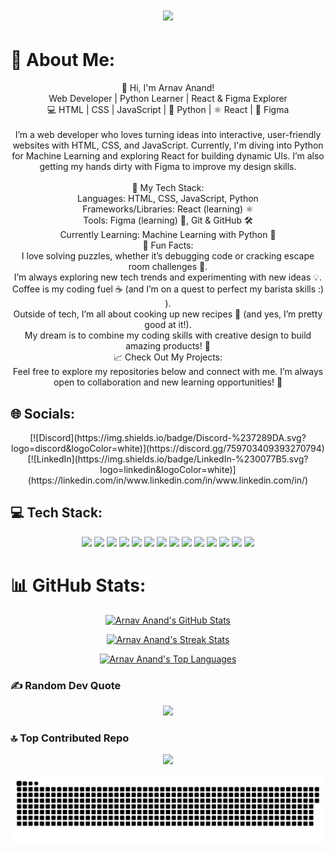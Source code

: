 <h1 align="center">
    <img src="https://readme-typing-svg.herokuapp.com/?font=Righteous&size=35&center=true&vCenter=true&width=500&height=70&duration=5500&lines=Hi+There!+👋;+I'm+ARNAV+ANAND!;" />
</h1>

# 💫 About Me:
<p align="center">
  👋 Hi, I'm Arnav Anand!<br>Web Developer | Python Learner | React & Figma Explorer<br>💻 HTML | CSS | JavaScript | 🐍 Python | ⚛️ React | 🎨 Figma<br><br>I’m a web developer who loves turning ideas into interactive, user-friendly websites with HTML, CSS, and JavaScript. Currently, I'm diving into Python for Machine Learning and exploring React for building dynamic UIs. I’m also getting my hands dirty with Figma to improve my design skills.<br><br>🚀 My Tech Stack:<br>Languages: HTML, CSS, JavaScript, Python<br>Frameworks/Libraries: React (learning) ⚛️<br>Tools: Figma (learning) 🎨, Git & GitHub 🛠️<br>Currently Learning: Machine Learning with Python 🤖<br>🤔 Fun Facts:<br>I love solving puzzles, whether it’s debugging code or cracking escape room challenges 🧩.<br>I’m always exploring new tech trends and experimenting with new ideas 💡.<br>Coffee is my coding fuel ☕ (and I’m on a quest to perfect my barista skills :) ).<br>Outside of tech, I’m all about cooking up new recipes 🍳 (and yes, I’m pretty good at it!).<br>My dream is to combine my coding skills with creative design to build amazing products! 🌟<br>📈 Check Out My Projects:<br>Feel free to explore my repositories below and connect with me. I’m always open to collaboration and new learning opportunities! 🌱<br>
</p>

## 🌐 Socials:
<p align="center">
  [![Discord](https://img.shields.io/badge/Discord-%237289DA.svg?logo=discord&logoColor=white)](https://discord.gg/759703409393270794) 
  [![LinkedIn](https://img.shields.io/badge/LinkedIn-%230077B5.svg?logo=linkedin&logoColor=white)](https://linkedin.com/in/www.linkedin.com/in/www.linkedin.com/in/) 
</p>

## 💻 Tech Stack:
<p align="center">
  <img src="https://img.shields.io/badge/c-%2300599C.svg?style=for-the-badge&logo=c&logoColor=white" />
  <img src="https://img.shields.io/badge/c++-%2300599C.svg?style=for-the-badge&logo=c%2B%2B&logoColor=white" />
  <img src="https://img.shields.io/badge/html5-%23E34F26.svg?style=for-the-badge&logo=html5&logoColor=white" />
  <img src="https://img.shields.io/badge/java-%23ED8B00.svg?style=for-the-badge&logo=openjdk&logoColor=white" />
  <img src="https://img.shields.io/badge/css3-%231572B6.svg?style=for-the-badge&logo=css3&logoColor=white" />
  <img src="https://img.shields.io/badge/javascript-%23323330.svg?style=for-the-badge&logo=javascript&logoColor=%23F7DF1E" />
  <img src="https://img.shields.io/badge/python-3670A0?style=for-the-badge&logo=python&logoColor=ffdd54" />
  <img src="https://img.shields.io/badge/react-%2320232a.svg?style=for-the-badge&logo=react&logoColor=%2361DAFB" />
  <img src="https://img.shields.io/badge/mysql-4479A1.svg?style=for-the-badge&logo=mysql&logoColor=white" />
  <img src="https://img.shields.io/badge/MongoDB-%234ea94b.svg?style=for-the-badge&logo=mongodb&logoColor=white" />
  <img src="https://img.shields.io/badge/Canva-%2300C4CC.svg?style=for-the-badge&logo=Canva&logoColor=white" />
  <img src="https://img.shields.io/badge/figma-%23F24E1E.svg?style=for-the-badge&logo=figma&logoColor=white" />
  <img src="https://img.shields.io/badge/github-%23121011.svg?style=for-the-badge&logo=github&logoColor=white" />
  <img src="https://img.shields.io/badge/PSN-%230070D1.svg?style=for-the-badge&logo=Playstation&logoColor=white" />
</p>

# 📊 GitHub Stats:
<p align="center">
    <a href="https://github.com/arnavanand2005">
        <img src="https://github-readme-stats.vercel.app/api?username=arnavanand2005&theme=neon&hide_border=false&include_all_commits=false&count_private=false" alt="Arnav Anand's GitHub Stats" />
    </a>
</p>

<p align="center">
    <a href="https://github.com/arnavanand2005">
        <img src="https://github-readme-streak-stats.herokuapp.com/?user=arnavanand2005&theme=neon&hide_border=false" alt="Arnav Anand's Streak Stats" />
    </a>
</p>

<p align="center">
    <a href="https://github.com/arnavanand2005">
        <img src="https://github-readme-stats.vercel.app/api/top-langs/?username=arnavanand2005&theme=neon&hide_border=false&include_all_commits=false&count_private=false&layout=compact" alt="Arnav Anand's Top Languages" />
    </a>
</p>

### ✍️ Random Dev Quote
<div align="center">
  <img src="https://quotes-github-readme.vercel.app/api?type=vertical&theme=tokyonight" />
</div>

### 🔝 Top Contributed Repo
<div align="center">
  <img src="https://github-contributor-stats.vercel.app/api?username=arnavanand2005&limit=5&theme=aura&combine_all_yearly_contributions=true" />
</div>



![snake gif](https://github.com/arnavanand2005/arnavanand2005/blob/output/github-snake-dark.svg)
